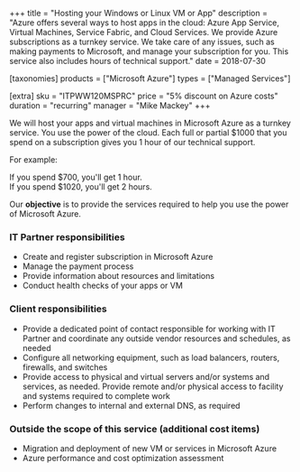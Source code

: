 +++
title = "Hosting your Windows or Linux VM or App"
description = "Azure offers several ways to host apps in the cloud: Azure App Service, Virtual Machines, Service Fabric, and Cloud Services. We provide Azure subscriptions as a turnkey service. We take care of any issues, such as making payments to Microsoft, and manage your subscription for you. This service also includes hours of technical support."
date = 2018-07-30

[taxonomies]
products = ["Microsoft Azure"]
types = ["Managed Services"]

[extra]
sku = "ITPWW120MSPRC"
price = "5% discount on Azure costs"
duration = "recurring"
manager = "Mike Mackey"
+++

We will host your apps and virtual machines in Microsoft Azure as a
turnkey service. You use the power of the cloud. Each full or partial
\$1000 that you spend on a subscription gives you 1 hour of our
technical support.

For example:

If you spend \$700, you'll get 1 hour.\
If you spend \$1020, you'll get 2 hours.

Our **objective** is to provide the services required to help you use
the power of Microsoft Azure.

### IT Partner responsibilities

-   Create and register subscription in Microsoft Azure
-   Manage the payment process
-   Provide information about resources and limitations
-   Conduct health checks of your apps or VM

### Client responsibilities

-   Provide a dedicated point of contact responsible for working with IT
    Partner and coordinate any outside vendor resources and schedules, as needed
-   Configure all networking equipment, such as load balancers, routers,
    firewalls, and switches
-   Provide access to physical and virtual servers and/or systems and
    services, as needed. Provide remote and/or physical access to
    facility and systems required to complete work
-   Perform changes to internal and external DNS, as required

### Outside the scope of this service (additional cost items)

-   Migration and deployment of new VM or services in Microsoft Azure
-   Azure performance and cost optimization assessment
